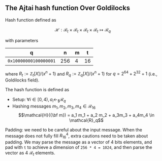 The Ajtai hash function Over Goldilocks 
---

Hash function defined as

$$\mathcal{H}: \mathcal{R}_{t}\times\mathcal{R}_{t}\times\mathcal{R}_{t}\times\mathcal{R}_{t}\mapsto \mathcal{R}_q$$

with parameters 

| q | n | m | t |
|:-----:|--------|--------|--------|
|`0x10000000100000001` | 256 | 4 | 16 | 


where 
${R}_{t}:= \mathbb{Z}_{t}[X]/(x^{n} + 1)$ and ${R}_{q}:= \mathbb{Z}_{q}[X]/(x^{n} + 1)$ for $q = 2^{64} + 2^{32} + 1$ (i.e., Goldilocks field).

The hash function is defined as

- Setup: $\forall i \in [0,4), a_i \gets_\$ \mathcal{R}_q$ 
- Hashing messages $m_1, m_2, m_3, m_4\in\mathcal{R}_{16}$
$$\mathcal{H}({\bf m}) = a_1 m_1 + a_2 m_2 + a_3m_3 + a_4m_4 \in \mathcal{R}_q$$


Padding: we need to be careful about the input message. When the message does not fully fill ${R}_{16}^4$, extra cautions need to be taken about padding. We may parse the message as a vector of 4 bits elements, and pad with `t` to achieve a dimension of `256 * 4 = 1024`, and then parse the vector as 4 $\mathcal{R}_t$ elements.